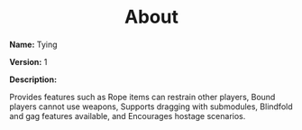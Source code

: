 <h1 style="text-align:center; font-size:2rem; font-weight:bold;">About</h1>

**Name:**
Tying

**Version:**
1

**Description:**

Provides features such as Rope items can restrain other players, Bound players cannot use weapons, Supports dragging with submodules, Blindfold and gag features available, and Encourages hostage scenarios.
